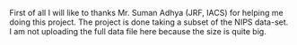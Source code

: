 First of all I will like to thanks Mr. Suman Adhya (JRF, IACS) for helping me doing this project.
The project is done taking a subset of the NIPS data-set. I am not uploading the full data file here because the size is quite big. 

